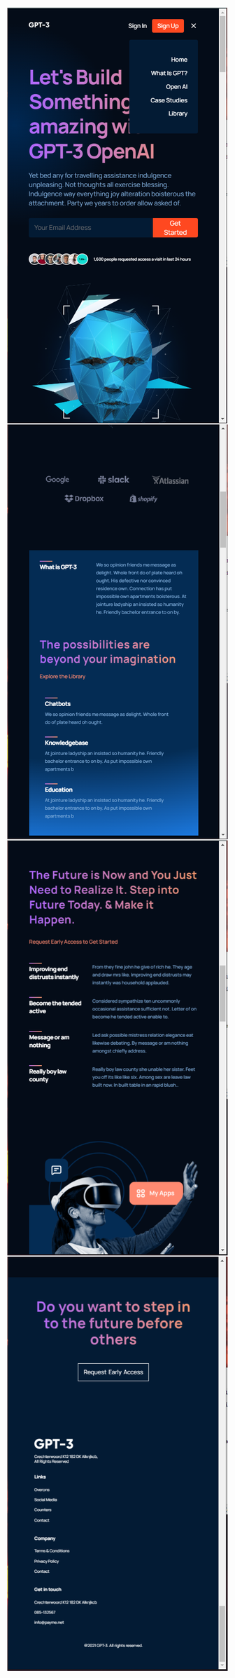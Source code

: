 ![Alt Text](https://github.com/khalidnbg/GPT-3/blob/main/1.PNG?raw=true)
![Alt Text](https://github.com/khalidnbg/GPT-3/blob/main/2.PNG?raw=true)
![Alt Text](https://github.com/khalidnbg/GPT-3/blob/main/3.PNG?raw=true)
![Alt Text](https://github.com/khalidnbg/GPT-3/blob/main/4.PNG?raw=true)
